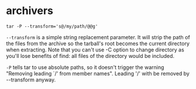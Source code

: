 archivers
=========


    tar -P --transform='s@/my/path/@@g'

`--transform` is a simple string replacement parameter. It will strip the path of the files from the archive so the tarball's root becomes the current directory when extracting. Note that you can't use -C option to change directory as you'll lose benefits of find: all files of the directory would be included.

`-P` tells tar to use absolute paths, so it doesn't trigger the warning "Removing leading `/' from member names". Leading '/' with be removed by --transform anyway.